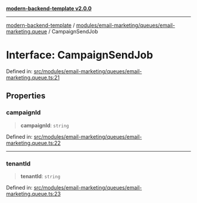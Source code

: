 [**modern-backend-template v2.0.0**](../../../../../README.md)

***

[modern-backend-template](../../../../../modules.md) / [modules/email-marketing/queues/email-marketing.queue](../README.md) / CampaignSendJob

# Interface: CampaignSendJob

Defined in: [src/modules/email-marketing/queues/email-marketing.queue.ts:21](https://github.com/maemreyo/saas-4cus-nodejs/blob/2a5b3f3aa11335dfa561e80e1feabb8e6084261e/src/modules/email-marketing/queues/email-marketing.queue.ts#L21)

## Properties

### campaignId

> **campaignId**: `string`

Defined in: [src/modules/email-marketing/queues/email-marketing.queue.ts:22](https://github.com/maemreyo/saas-4cus-nodejs/blob/2a5b3f3aa11335dfa561e80e1feabb8e6084261e/src/modules/email-marketing/queues/email-marketing.queue.ts#L22)

***

### tenantId

> **tenantId**: `string`

Defined in: [src/modules/email-marketing/queues/email-marketing.queue.ts:23](https://github.com/maemreyo/saas-4cus-nodejs/blob/2a5b3f3aa11335dfa561e80e1feabb8e6084261e/src/modules/email-marketing/queues/email-marketing.queue.ts#L23)
